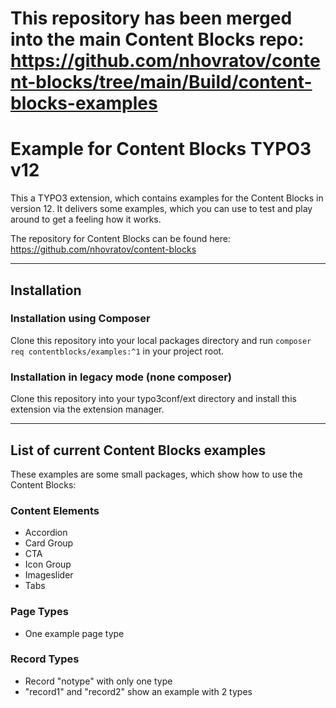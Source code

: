 # This repository has been merged into the main Content Blocks repo: https://github.com/nhovratov/content-blocks/tree/main/Build/content-blocks-examples

# Example for Content Blocks TYPO3 v12

This a TYPO3 extension, which contains examples for the Content Blocks in version 12.
It delivers some examples, which you can use to test and play around to get a feeling how it works.

The repository for Content Blocks can be found here: https://github.com/nhovratov/content-blocks
____

## Installation

### Installation using Composer

Clone this repository into your local packages directory and run `composer req contentblocks/examples:^1` in your project root.

### Installation in legacy mode (none composer)

Clone this repository into your typo3conf/ext directory and install this extension via the extension manager.

___

## List of current Content Blocks examples

These examples are some small packages, which show how to use the Content Blocks:

### Content Elements

* Accordion
* Card Group
* CTA
* Icon Group
* Imageslider
* Tabs

### Page Types

* One example page type

### Record Types

* Record "notype" with only one type
* "record1" and "record2" show an example with 2 types
